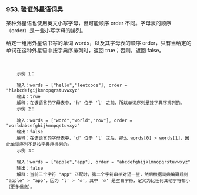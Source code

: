 ### 953. 验证外星语词典


某种外星语也使用英文小写字母，但可能顺序 order 不同。字母表的顺序（order）是一些小写字母的排列。

给定一组用外星语书写的单词 words，以及其字母表的顺序 order，只有当给定的单词在这种外星语中按字典序排列时，返回 true；否则，返回 false。

 
```
    示例 1：
    
    输入：words = ["hello","leetcode"], order = "hlabcdefgijkmnopqrstuvwxyz"
    输出：true
    解释：在该语言的字母表中，'h' 位于 'l' 之前，所以单词序列是按字典序排列的。
    示例 2：
    
    输入：words = ["word","world","row"], order = "worldabcefghijkmnpqstuvxyz"
    输出：false
    解释：在该语言的字母表中，'d' 位于 'l' 之后，那么 words[0] > words[1]，因此单词序列不是按字典序排列的。
    示例 3：
    
    输入：words = ["apple","app"], order = "abcdefghijklmnopqrstuvwxyz"
    输出：false
    解释：当前三个字符 "app" 匹配时，第二个字符串相对短一些，然后根据词典编纂规则 "apple" > "app"，因为 'l' > '∅'，其中 '∅' 是空白字符，定义为比任何其他字符都小（更多信息）。

```